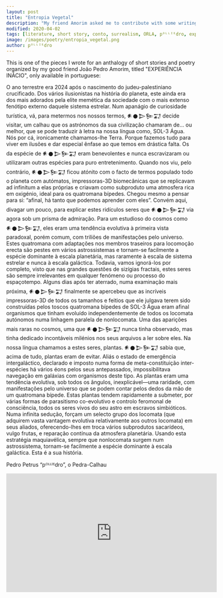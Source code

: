 ```yaml
---
layout: post
title: "Entropia Vegetal"
description: "My friend Amorim asked me to contribute with some writings for an anthology of texts he's organizing, this is one of the pieces I developed"
modified: 2020-04-02
tags: [literature, short story, conto, surrealism, ORLA, pᴼᴸᴸᴵᴱdro, experimental]
image: /images/poetry/entropia_vegetal.png
author: pᴼᴸᴸᴵᴱdro
---
```


This is one of the pieces I wrote for an anthalogy of short stories and poetry organized by my good friend João Pedro Amorim, titled "EXPERIÊNCIA INÁCIO", only available in portuguese:


O ano terrestre era 2024 após o nascimento do judeu-palestiniano crucificado. Dos vários ilusionistas na história do planeta, este ainda era dos mais adorados pela elite memética da sociedade com o mais extenso fenótipo externo daquele sistema estrelar. Num apanágio de curiosidade turística, vá, para metermos nos nossos termos, 𒀭𒊹𒆕𒌉𒍑 decide visitar, um calhau que os astrónomos da sua civilização chamaram de… ou melhor, que se pode traduzir à letra na nossa língua como, SOL-3 Água. Nós por cá, ironicamente chamamos-lhe Terra. Porque fazemos tudo para viver em ilusões e dar especial ênfase ao que temos em drástica falta. Os da espécie de 𒀭𒊹𒆕𒌉𒍑 eram benevolentes e nunca escravizaram ou utilizaram outras espécies para puro entretenimento. Quando nos viu, pelo contrário, 𒀭𒊹𒆕𒌉𒍑 ficou atónito com o facto de termos populado todo o planeta com autómatos, impressoras-3D biomecânicas que se replicavam ad infinitum a elas próprias e criavam como subproduto uma atmosfera rica em oxigénio, ideal para os quatromana bípedes. Chegou mesmo a pensar para si: “afinal, há tanto que podemos aprender com eles”. Convém aqui, divagar um pouco, para explicar estes ridículos seres que 𒀭𒊹𒆕𒌉𒍑 via agora sob um prisma de admiração. Para um estudioso do cosmos como 𒀭𒊹𒆕𒌉𒍑, eles eram uma tendência evolutiva à primeira vista paradoxal, porém comum, com triliões de manifestações pelo universo. Estes quatromana com adaptações nos membros traseiros para locomoção erecta são pestes em vários astrossistemas e tornam-se facilmente a espécie dominante à escala planetária, mas raramente à escala de sistema estrelar e nunca à escala galáctica. Todavia, vamos ignorá-los por completo, visto que nas grandes questões de sizígias fractais, estes seres são sempre irrelevantes em qualquer fenómeno ou processo do espaçotempo. Alguns dias após ter aterrado, numa examinação mais próxima, 𒀭𒊹𒆕𒌉𒍑 finalmente se apercebeu que as incríveis impressoras-3D de todos os tamanhos e feitios que ele julgava terem sido construídas pelos toscos quatromana bípedes de SOL-3 Água eram afinal organismos que tinham evoluído independentemente de todos os locomata autónomos numa linhagem paralela de nonlocomata. Uma das aparições mais raras no cosmos, uma que 𒀭𒊹𒆕𒌉𒍑 nunca tinha observado, mas tinha dedicado incontáveis milénios nos seus arquivos a ler sobre eles. Na nossa língua chamamos a estes seres, plantas. 𒀭𒊹𒆕𒌉𒍑 sabia que, acima de tudo, plantas eram de evitar. Aliás o estado de emergência intergaláctico, declarado e imposto numa forma de meta-constituição inter-espécies há vários éons pelos seus antepassados, impossibilitava navegação em galáxias com organismos deste tipo. As plantas eram uma tendência evolutiva, sob todos os ângulos, inexplicável—uma raridade, com manifestações pelo universo que se podem contar pelos dedos da mão de um quatromana bípede. Estas plantas tendem rapidamente a submeter, por várias formas de parasitismo co-evolutivo e controlo feromonal de consciência, todos os seres vivos do seu astro em escravos simbióticos. Numa infinita sedução, forçam um selecto grupo dos locomata (que adquirem vasta vantagem evolutiva relativamente aos outros locomata) em seus aliados, oferecendo-lhes em troca vários subprodutos sacarídeos, vulgo frutas, e reparação contínua da atmosfera planetária. Usando esta estratégia maquiavélica, sempre que nonlocomata surgem num astrossistema, tornam-se facilmente a espécie dominante à escala galáctica. Esta é a sua história.

Pedro Petrus “pᴼᴸᴸᴵᴱdro”, o Pedra-Calhau

<iframe width="560" height="315" src="https://www.youtube.com/embed/dz77EqZBAP4" frameborder="0" allowfullscreen></iframe>
